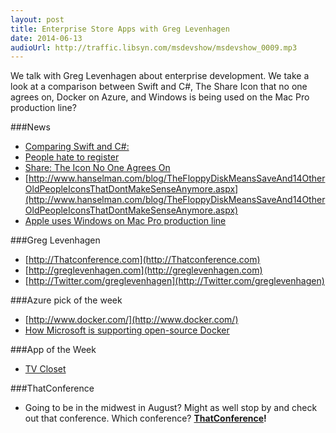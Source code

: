 ```yaml
---
layout: post
title: Enterprise Store Apps with Greg Levenhagen
date: 2014-06-13
audioUrl: http://traffic.libsyn.com/msdevshow/msdevshow_0009.mp3
---
```


We talk with Greg Levenhagen about enterprise development. We take a look at a comparison between Swift and C#, The Share Icon that no one agrees on, Docker on Azure, and Windows is being used on the Mac Pro production line?

###News
 - [Comparing Swift and C\#:](http://pietschsoft.com/post/2014/06/07/Basic-Comparison-of-C-and-Apple-Swift-Programming-Language-Syntax)
 - [People hate to register](http://nospronos.com/en/blog/people-hate-to-register)
 - [Share: The Icon No One Agrees On](https://bold.pixelapse.com/minming/share-the-icon-no-one-agrees-on)
 - [http://www.hanselman.com/blog/TheFloppyDiskMeansSaveAnd14OtherOldPeopleIconsThatDontMakeSenseAnymore.aspx](http://www.hanselman.com/blog/TheFloppyDiskMeansSaveAnd14OtherOldPeopleIconsThatDontMakeSenseAnymore.aspx)
 - [Apple uses Windows on Mac Pro production line](http://www.geek.com/apple/apple-uses-windows-on-mac-pro-production-line-1596141/)

###Greg Levenhagen
 - [http://Thatconference.com](http://Thatconference.com)
 - [http://greglevenhagen.com](http://greglevenhagen.com)
 - [http://Twitter.com/greglevenhagen](http://Twitter.com/greglevenhagen)

###Azure pick of the week
 - [http://www.docker.com/](http://www.docker.com/)
 - [How Microsoft is supporting open-source Docker](http://www.zdnet.com/heres-how-microsoft-is-supporting-the-open-source-docker-container-model-7000030393/#ftag=RSS0966a21)

###App of the Week
 - [TV Closet](http://apps.microsoft.com/windows/en-us/app/4308695b-b335-4c86-a047-c8f603d7cccc) 


###ThatConference
 - Going to be in the midwest in August? Might as well stop by and check out that conference. Which conference? **[ThatConference](http://ThatConference.com)!**